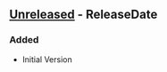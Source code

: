 <!-- next-header -->

## [Unreleased] - ReleaseDate

### Added

- Initial Version

<!-- next-url -->
[Unreleased]: https://github.com/halkeye/typos-json-to-checkstyle/compare/v1.0.0...HEAD
